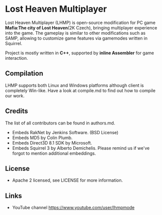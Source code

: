 # Lost Heaven Multiplayer
Lost Heaven Multiplayer (LHMP) is open-source modification for PC game
 **Mafia:The city of Lost Heaven**(2K Czech), bringing multiplayer experience into the game. 
The gameplay is similar to other modifications such as SAMP, allowing to customize game features via gamemodes written in Squirrel.

Project is mostly written in **C++**, supported by **inline Assembler** for game interaction. 

## Compilation
LHMP supports both Linux and Windows platforms although client is completely Win-like. 
Have a look at compile.md to find out how to compile our work.

## Credits
The list of all contributors can be found in authors.md. 
* Embeds RakNet by Jenkins Software. (BSD License)
* Embeds MD5 by Colin Plumb.
* Embeds Direct3D 8.1 SDK by Microsoft.
* Embeds Squirrel 3 by Alberto Demichelis.
Please remind us if we've forgot to mention additional embeddings.

## License
* Apache 2 licensed, see LICENSE for more information.

## Links
* YouTube channel https://www.youtube.com/user/lhmpmode